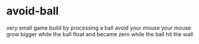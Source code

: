 # avoid-ball
very small game
build by processing
a ball avoid your mouse
your mouse grow bigger while the ball float 
and became zero while the ball hit the wall
